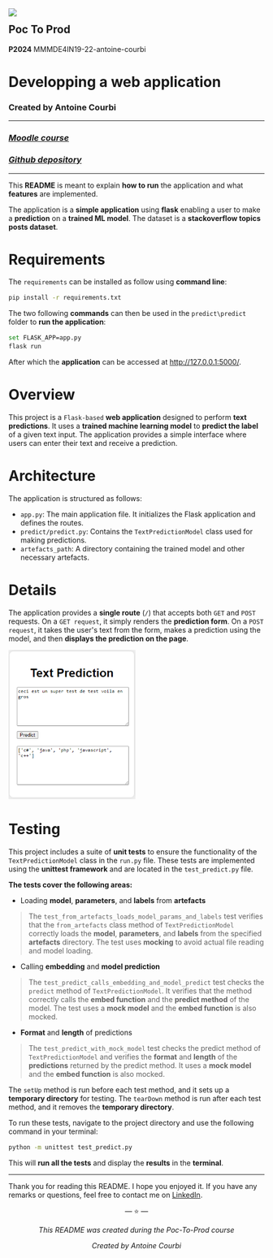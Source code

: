 <img style="float: left; padding-right: 10px; width: 200px" src="https://upload.wikimedia.org/wikipedia/fr/b/b1/Logo_EPF.png?raw=true"> 

## Poc To Prod
**P2024** MMMDE4IN19-22-antoine-courbi

# Developping a web application

### Created by Antoine Courbi

-----
### [*Moodle course*](https://moodle.epf.fr/mod/folder/view.php?id=344972)
### [*Github depository*](https://github.com/TonioElPuebloSchool/Poc_To_Prod)
-----

This **README** is meant to explain **how to run** the application and what **features** are implemented.

The application is a **simple application** using **flask** enabling a user to make a **prediction** on a **trained ML model**. The dataset is a **stackoverflow topics posts dataset**.

# **Requirements**

The `requirements` can be installed as follow using **command line**:
```bash
pip install -r requirements.txt
```
The two following **commands** can then be used in the `predict\predict` folder to **run the application**:
```bash
set FLASK_APP=app.py
flask run
```
After which the **application** can be accessed at http://127.0.0.1:5000/.

# **Overview**

This project is a `Flask-based` **web application** designed to perform **text predictions**. It uses a **trained machine learning model** to **predict the label** of a given text input. The application provides a simple interface where users can enter their text and receive a prediction.

# **Architecture**

The application is structured as follows:

- `app.py`: The main application file. It initializes the Flask application and defines the routes.
- `predict/predict.py`: Contains the `TextPredictionModel` class used for making predictions.
- `artefacts_path`: A directory containing the trained model and other necessary artefacts.

# **Details**

The application provides a **single route** (`/`) that accepts both `GET` and `POST` requests. On a `GET request`, it simply renders the **prediction form**. On a `POST request`, it takes the user's text from the form, makes a prediction using the model, and then **displays the prediction on the page**.

<img style="float: center; padding-right: 10px; width: 250px" src="data_readme\webpage.png">


# **Testing**

This project includes a suite of **unit tests** to ensure the functionality of the `TextPredictionModel` class in the `run.py` file. These tests are implemented using the **unittest framework** and are located in the `test_predict.py` file.

**The tests cover the following areas:**

- Loading **model**, **parameters**, and **labels** from **artefacts** 
>The `test_from_artefacts_loads_model_params_and_labels` test verifies that the `from_artefacts` class method of `TextPredictionModel` correctly loads the **model**, **parameters**, and **labels** from the specified **artefacts** directory. The test uses **mocking** to avoid actual file reading and model loading.


- Calling **embedding** and **model prediction** 
>The `test_predict_calls_embedding_and_model_predict` test checks the `predict` method of `TextPredictionModel`. It verifies that the method correctly calls the **embed function** and the **predict method** of the model. The test uses a **mock model** and the **embed function** is also mocked.

- **Format** and **length** of predictions
>The `test_predict_with_mock_model` test checks the predict method of `TextPredictionModel` and verifies the **format** and **length** of the **predictions** returned by the predict method. It uses a **mock model** and the **embed function** is also mocked.

The `setUp` method is run before each test method, and it sets up a **temporary directory** for testing. The `tearDown` method is run after each test method, and it removes the **temporary directory**.

To run these tests, navigate to the project directory and use the following command in your terminal:
```bash
python -m unittest test_predict.py
```
This will **run all the tests** and display the **results** in the **terminal**.


------
Thank you for reading this README. I hope you enjoyed it. If you have any remarks or questions, feel free to contact me on [LinkedIn](https://www.linkedin.com/in/antoine-courbi/).

<p align="center">&mdash; ⭐️ &mdash;</p>
<p align="center"><i>This README was created during the Poc-To-Prod course</i></p>
<p align="center"><i>Created by Antoine Courbi</i></p>
